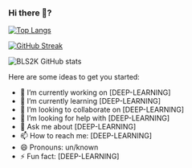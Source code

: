 ### Hi there 👋?

[![Top Langs](https://github-readme-stats.vercel.app/api/top-langs/?username=814CK5N0W&langs_count=9&hide=html&show_icons=true)]()

[![GitHub Streak](https://github-readme-streak-stats.herokuapp.com/?user=814CK5N0W)](https://git.io/streak-stats)

![BLS2K GitHub stats](https://github-readme-stats.vercel.app/api?username=814CK5N0W&show_icons=true)



Here are some ideas to get you started:

- 🔭 I’m currently working on [DEEP-LEARNING]
- 🌱 I’m currently learning [DEEP-LEARNING]
- 👯 I’m looking to collaborate on [DEEP-LEARNING]
- 🤔 I’m looking for help with [DEEP-LEARNING]
- 💬 Ask me about [DEEP-LEARNING]
- 📫 How to reach me: [DEEP-LEARNING]
- 😄 Pronouns: un/known
- ⚡ Fun fact: [DEEP-LEARNING]


